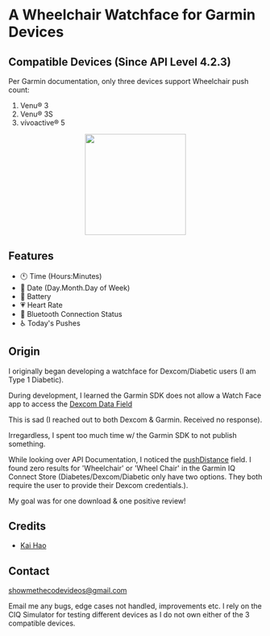 # A Wheelchair Watchface for Garmin Devices

## Compatible Devices (Since API Level 4.2.3)

Per Garmin documentation, only three devices support Wheelchair push count:

1) Venu® 3
2) Venu® 3S
3) vívoactive® 5

<p align="center"><img src="https://imgur.com/IrHsYCD" width="200px" /></p>

## Features
- 🕚 Time (Hours:Minutes)
- 📅 Date (Day.Month.Day of Week)
- 🔋 Battery
- 💗 Heart Rate
- 📶 Bluetooth Connection Status
- ♿ Today's Pushes

## Origin

I originally began developing a watchface for Dexcom/Diabetic users (I am Type 1 Diabetic).

During development, I learned the Garmin SDK does not allow a Watch Face app to access the
[Dexcom Data Field](https://apps.garmin.com/en-US/apps/9040cc1d-13de-4d48-a859-6c2a0cedec3e)

This is sad (I reached out to both Dexcom & Garmin. Received no response). 

Irregardless, I spent too much time w/ the Garmin SDK to not publish something. 

While looking over API Documentation, I noticed the [pushDistance](https://developer.garmin.com/connect-iq/api-docs/Toybox/ActivityMonitor/Info.html#pushDistance-var) field. I found zero results for 'Wheelchair' or 'Wheel Chair' in the Garmin IQ Connect Store (Diabetes/Dexcom/Diabetic only have two options. They both require the user to provide their Dexcom credentials.). 

My goal was for one download & one positive review!

## Credits

- [Kai Hao](https://kaihao.dev/posts/Develop-a-Garmin-watch-face)

## Contact

showmethecodevideos@gmail.com

Email me any bugs, edge cases not handled, improvements etc. I rely on the CIQ Simulator for testing different devices as I do not own either of the 3 compatible devices.
